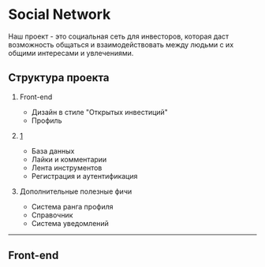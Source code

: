 # Social Network

Наш проект - это социальная сеть для инвесторов, которая даст возможность 
общаться и взаимодействовать между людьми с их общими интересами и увлечениями.

## Структура проекта

1. Front-end
   - Дизайн в стиле "Открытых инвестиций"
   - Профиль

2. [1](Back-end)
   - База данных
   - Лайки и комментарии
   - Лента инструментов
   - Регистрация и аутентификация

3. Дополнительные полезные фичи
   - Система ранга профиля
   - Справочник
   - Система уведомлений

---

## Front-end

[1]: (./API/README.md)
